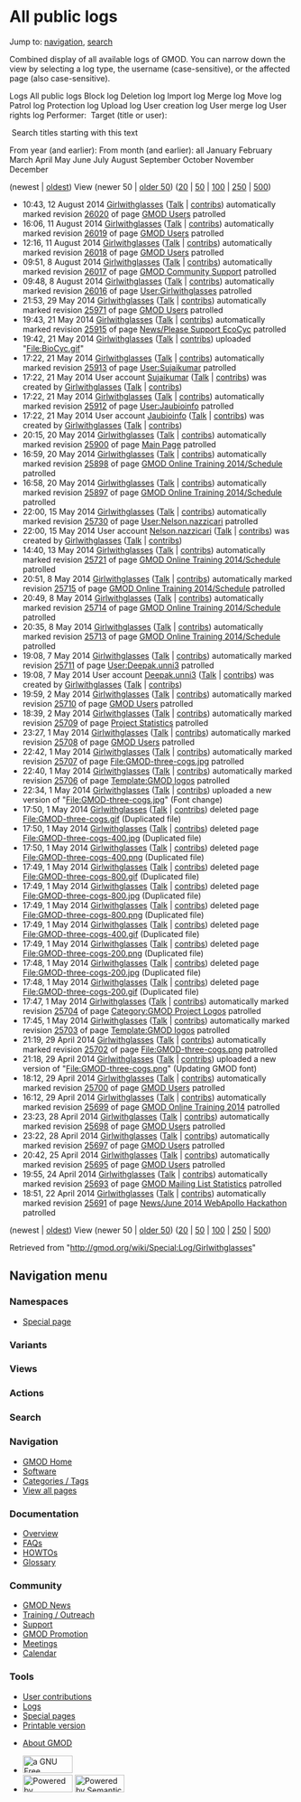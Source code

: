 <div id="mw-page-base" class="noprint">

</div>

<div id="mw-head-base" class="noprint">

</div>

<div id="content" class="mw-body" role="main">

<span id="top"></span>

<div id="mw-js-message" style="display:none;">

</div>



# <span dir="auto">All public logs</span>

<div id="bodyContent">

<div id="contentSub">

</div>

<div id="jump-to-nav" class="mw-jump">

Jump to: [navigation](#mw-navigation), [search](#p-search)

</div>

<div id="mw-content-text">

Combined display of all available logs of GMOD. You can narrow down the
view by selecting a log type, the username (case-sensitive), or the
affected page (also case-sensitive).

Logs All public logs Block log Deletion log Import log Merge log Move
log Patrol log Protection log Upload log User creation log User merge
log User rights log <span style="white-space: nowrap">Performer: </span>
<span style="white-space: nowrap">Target (title or user): </span>

 Search titles starting with this text

From year (and earlier): From month (and earlier): all January February
March April May June July August September October November December

(newest \| <a
href="/mediawiki/index.php?title=Special:Log/Girlwithglasses&amp;dir=prev&amp;type=&amp;user=Girlwithglasses"
class="mw-lastlink" rel="last"
title="Special:Log/Girlwithglasses">oldest</a>) View (newer 50 \| <a
href="/mediawiki/index.php?title=Special:Log/Girlwithglasses&amp;offset=20140422185128&amp;type=&amp;user=Girlwithglasses"
class="mw-nextlink" rel="next" title="Special:Log/Girlwithglasses">older
50</a>) (<a
href="/mediawiki/index.php?title=Special:Log/Girlwithglasses&amp;offset=&amp;limit=20&amp;type=&amp;user=Girlwithglasses"
class="mw-numlink" title="Special:Log/Girlwithglasses">20</a> \| <a
href="/mediawiki/index.php?title=Special:Log/Girlwithglasses&amp;offset=&amp;limit=50&amp;type=&amp;user=Girlwithglasses"
class="mw-numlink" title="Special:Log/Girlwithglasses">50</a> \| <a
href="/mediawiki/index.php?title=Special:Log/Girlwithglasses&amp;offset=&amp;limit=100&amp;type=&amp;user=Girlwithglasses"
class="mw-numlink" title="Special:Log/Girlwithglasses">100</a> \| <a
href="/mediawiki/index.php?title=Special:Log/Girlwithglasses&amp;offset=&amp;limit=250&amp;type=&amp;user=Girlwithglasses"
class="mw-numlink" title="Special:Log/Girlwithglasses">250</a> \| <a
href="/mediawiki/index.php?title=Special:Log/Girlwithglasses&amp;offset=&amp;limit=500&amp;type=&amp;user=Girlwithglasses"
class="mw-numlink" title="Special:Log/Girlwithglasses">500</a>)

- 10:43, 12 August 2014
  <a href="/wiki/User:Girlwithglasses" class="mw-userlink"
  title="User:Girlwithglasses">Girlwithglasses</a>
  <span class="mw-usertoollinks">([Talk](/wiki/User_talk:Girlwithglasses "User talk:Girlwithglasses")
  \|
  [contribs](/wiki/Special:Contributions/Girlwithglasses "Special:Contributions/Girlwithglasses"))</span>
  automatically marked revision
  [26020](/mediawiki/index.php?title=GMOD_Users&oldid=26020&diff=prev "GMOD Users")
  of page [GMOD Users](/wiki/GMOD_Users "GMOD Users") patrolled
- 16:06, 11 August 2014
  <a href="/wiki/User:Girlwithglasses" class="mw-userlink"
  title="User:Girlwithglasses">Girlwithglasses</a>
  <span class="mw-usertoollinks">([Talk](/wiki/User_talk:Girlwithglasses "User talk:Girlwithglasses")
  \|
  [contribs](/wiki/Special:Contributions/Girlwithglasses "Special:Contributions/Girlwithglasses"))</span>
  automatically marked revision
  [26019](/mediawiki/index.php?title=GMOD_Users&oldid=26019&diff=prev "GMOD Users")
  of page [GMOD Users](/wiki/GMOD_Users "GMOD Users") patrolled
- 12:16, 11 August 2014
  <a href="/wiki/User:Girlwithglasses" class="mw-userlink"
  title="User:Girlwithglasses">Girlwithglasses</a>
  <span class="mw-usertoollinks">([Talk](/wiki/User_talk:Girlwithglasses "User talk:Girlwithglasses")
  \|
  [contribs](/wiki/Special:Contributions/Girlwithglasses "Special:Contributions/Girlwithglasses"))</span>
  automatically marked revision
  [26018](/mediawiki/index.php?title=GMOD_Users&oldid=26018&diff=prev "GMOD Users")
  of page [GMOD Users](/wiki/GMOD_Users "GMOD Users") patrolled
- 09:51, 8 August 2014
  <a href="/wiki/User:Girlwithglasses" class="mw-userlink"
  title="User:Girlwithglasses">Girlwithglasses</a>
  <span class="mw-usertoollinks">([Talk](/wiki/User_talk:Girlwithglasses "User talk:Girlwithglasses")
  \|
  [contribs](/wiki/Special:Contributions/Girlwithglasses "Special:Contributions/Girlwithglasses"))</span>
  automatically marked revision
  [26017](/mediawiki/index.php?title=GMOD_Community_Support&oldid=26017&diff=prev "GMOD Community Support")
  of page [GMOD Community
  Support](/wiki/GMOD_Community_Support "GMOD Community Support")
  patrolled
- 09:48, 8 August 2014
  <a href="/wiki/User:Girlwithglasses" class="mw-userlink"
  title="User:Girlwithglasses">Girlwithglasses</a>
  <span class="mw-usertoollinks">([Talk](/wiki/User_talk:Girlwithglasses "User talk:Girlwithglasses")
  \|
  [contribs](/wiki/Special:Contributions/Girlwithglasses "Special:Contributions/Girlwithglasses"))</span>
  automatically marked revision
  [26016](/mediawiki/index.php?title=User:Girlwithglasses&oldid=26016&diff=prev "User:Girlwithglasses")
  of page
  [User:Girlwithglasses](/wiki/User:Girlwithglasses "User:Girlwithglasses")
  patrolled
- 21:53, 29 May 2014
  <a href="/wiki/User:Girlwithglasses" class="mw-userlink"
  title="User:Girlwithglasses">Girlwithglasses</a>
  <span class="mw-usertoollinks">([Talk](/wiki/User_talk:Girlwithglasses "User talk:Girlwithglasses")
  \|
  [contribs](/wiki/Special:Contributions/Girlwithglasses "Special:Contributions/Girlwithglasses"))</span>
  automatically marked revision
  [25971](/mediawiki/index.php?title=GMOD_Users&oldid=25971&diff=prev "GMOD Users")
  of page [GMOD Users](/wiki/GMOD_Users "GMOD Users") patrolled
- 19:43, 21 May 2014
  <a href="/wiki/User:Girlwithglasses" class="mw-userlink"
  title="User:Girlwithglasses">Girlwithglasses</a>
  <span class="mw-usertoollinks">([Talk](/wiki/User_talk:Girlwithglasses "User talk:Girlwithglasses")
  \|
  [contribs](/wiki/Special:Contributions/Girlwithglasses "Special:Contributions/Girlwithglasses"))</span>
  automatically marked revision
  [25915](/mediawiki/index.php?title=News/Please_Support_EcoCyc&oldid=25915&diff=prev "News/Please Support EcoCyc")
  of page [News/Please Support
  EcoCyc](/wiki/News/Please_Support_EcoCyc "News/Please Support EcoCyc")
  patrolled
- 19:42, 21 May 2014
  <a href="/wiki/User:Girlwithglasses" class="mw-userlink"
  title="User:Girlwithglasses">Girlwithglasses</a>
  <span class="mw-usertoollinks">([Talk](/wiki/User_talk:Girlwithglasses "User talk:Girlwithglasses")
  \|
  [contribs](/wiki/Special:Contributions/Girlwithglasses "Special:Contributions/Girlwithglasses"))</span>
  uploaded "[File:BioCyc.gif](/wiki/File:BioCyc.gif "File:BioCyc.gif")"
- 17:22, 21 May 2014
  <a href="/wiki/User:Girlwithglasses" class="mw-userlink"
  title="User:Girlwithglasses">Girlwithglasses</a>
  <span class="mw-usertoollinks">([Talk](/wiki/User_talk:Girlwithglasses "User talk:Girlwithglasses")
  \|
  [contribs](/wiki/Special:Contributions/Girlwithglasses "Special:Contributions/Girlwithglasses"))</span>
  automatically marked revision
  [25913](/mediawiki/index.php?title=User:Sujaikumar&oldid=25913&diff=prev "User:Sujaikumar")
  of page [User:Sujaikumar](/wiki/User:Sujaikumar "User:Sujaikumar")
  patrolled
- 17:22, 21 May 2014 User account
  <a href="/wiki/User:Sujaikumar" class="mw-userlink"
  title="User:Sujaikumar">Sujaikumar</a>
  <span class="mw-usertoollinks">(<a
  href="/mediawiki/index.php?title=User_talk:Sujaikumar&amp;action=edit&amp;redlink=1"
  class="new" title="User talk:Sujaikumar (page does not exist)">Talk</a>
  \| <a href="/wiki/Special:Contributions/Sujaikumar" class="new"
  title="Special:Contributions/Sujaikumar">contribs</a>)</span> was
  created by <a href="/wiki/User:Girlwithglasses" class="mw-userlink"
  title="User:Girlwithglasses">Girlwithglasses</a>
  <span class="mw-usertoollinks">([Talk](/wiki/User_talk:Girlwithglasses "User talk:Girlwithglasses")
  \|
  [contribs](/wiki/Special:Contributions/Girlwithglasses "Special:Contributions/Girlwithglasses"))</span>
- 17:22, 21 May 2014
  <a href="/wiki/User:Girlwithglasses" class="mw-userlink"
  title="User:Girlwithglasses">Girlwithglasses</a>
  <span class="mw-usertoollinks">([Talk](/wiki/User_talk:Girlwithglasses "User talk:Girlwithglasses")
  \|
  [contribs](/wiki/Special:Contributions/Girlwithglasses "Special:Contributions/Girlwithglasses"))</span>
  automatically marked revision
  [25912](/mediawiki/index.php?title=User:Jaubioinfo&oldid=25912&diff=prev "User:Jaubioinfo")
  of page [User:Jaubioinfo](/wiki/User:Jaubioinfo "User:Jaubioinfo")
  patrolled
- 17:22, 21 May 2014 User account
  <a href="/wiki/User:Jaubioinfo" class="mw-userlink"
  title="User:Jaubioinfo">Jaubioinfo</a>
  <span class="mw-usertoollinks">(<a
  href="/mediawiki/index.php?title=User_talk:Jaubioinfo&amp;action=edit&amp;redlink=1"
  class="new" title="User talk:Jaubioinfo (page does not exist)">Talk</a>
  \| <a href="/wiki/Special:Contributions/Jaubioinfo" class="new"
  title="Special:Contributions/Jaubioinfo">contribs</a>)</span> was
  created by <a href="/wiki/User:Girlwithglasses" class="mw-userlink"
  title="User:Girlwithglasses">Girlwithglasses</a>
  <span class="mw-usertoollinks">([Talk](/wiki/User_talk:Girlwithglasses "User talk:Girlwithglasses")
  \|
  [contribs](/wiki/Special:Contributions/Girlwithglasses "Special:Contributions/Girlwithglasses"))</span>
- 20:15, 20 May 2014
  <a href="/wiki/User:Girlwithglasses" class="mw-userlink"
  title="User:Girlwithglasses">Girlwithglasses</a>
  <span class="mw-usertoollinks">([Talk](/wiki/User_talk:Girlwithglasses "User talk:Girlwithglasses")
  \|
  [contribs](/wiki/Special:Contributions/Girlwithglasses "Special:Contributions/Girlwithglasses"))</span>
  automatically marked revision
  [25900](/mediawiki/index.php?title=Main_Page&oldid=25900&diff=prev "Main Page")
  of page [Main Page](/wiki/Main_Page "Main Page") patrolled
- 16:59, 20 May 2014
  <a href="/wiki/User:Girlwithglasses" class="mw-userlink"
  title="User:Girlwithglasses">Girlwithglasses</a>
  <span class="mw-usertoollinks">([Talk](/wiki/User_talk:Girlwithglasses "User talk:Girlwithglasses")
  \|
  [contribs](/wiki/Special:Contributions/Girlwithglasses "Special:Contributions/Girlwithglasses"))</span>
  automatically marked revision
  [25898](/mediawiki/index.php?title=GMOD_Online_Training_2014/Schedule&oldid=25898&diff=prev "GMOD Online Training 2014/Schedule")
  of page [GMOD Online Training
  2014/Schedule](/wiki/GMOD_Online_Training_2014/Schedule "GMOD Online Training 2014/Schedule")
  patrolled
- 16:58, 20 May 2014
  <a href="/wiki/User:Girlwithglasses" class="mw-userlink"
  title="User:Girlwithglasses">Girlwithglasses</a>
  <span class="mw-usertoollinks">([Talk](/wiki/User_talk:Girlwithglasses "User talk:Girlwithglasses")
  \|
  [contribs](/wiki/Special:Contributions/Girlwithglasses "Special:Contributions/Girlwithglasses"))</span>
  automatically marked revision
  [25897](/mediawiki/index.php?title=GMOD_Online_Training_2014/Schedule&oldid=25897&diff=prev "GMOD Online Training 2014/Schedule")
  of page [GMOD Online Training
  2014/Schedule](/wiki/GMOD_Online_Training_2014/Schedule "GMOD Online Training 2014/Schedule")
  patrolled
- 22:00, 15 May 2014
  <a href="/wiki/User:Girlwithglasses" class="mw-userlink"
  title="User:Girlwithglasses">Girlwithglasses</a>
  <span class="mw-usertoollinks">([Talk](/wiki/User_talk:Girlwithglasses "User talk:Girlwithglasses")
  \|
  [contribs](/wiki/Special:Contributions/Girlwithglasses "Special:Contributions/Girlwithglasses"))</span>
  automatically marked revision
  [25730](/mediawiki/index.php?title=User:Nelson.nazzicari&oldid=25730&diff=prev "User:Nelson.nazzicari")
  of page
  [User:Nelson.nazzicari](/wiki/User:Nelson.nazzicari "User:Nelson.nazzicari")
  patrolled
- 22:00, 15 May 2014 User account
  <a href="/wiki/User:Nelson.nazzicari" class="mw-userlink"
  title="User:Nelson.nazzicari">Nelson.nazzicari</a>
  <span class="mw-usertoollinks">(<a
  href="/mediawiki/index.php?title=User_talk:Nelson.nazzicari&amp;action=edit&amp;redlink=1"
  class="new"
  title="User talk:Nelson.nazzicari (page does not exist)">Talk</a> \|
  <a href="/wiki/Special:Contributions/Nelson.nazzicari" class="new"
  title="Special:Contributions/Nelson.nazzicari">contribs</a>)</span>
  was created by
  <a href="/wiki/User:Girlwithglasses" class="mw-userlink"
  title="User:Girlwithglasses">Girlwithglasses</a>
  <span class="mw-usertoollinks">([Talk](/wiki/User_talk:Girlwithglasses "User talk:Girlwithglasses")
  \|
  [contribs](/wiki/Special:Contributions/Girlwithglasses "Special:Contributions/Girlwithglasses"))</span>
- 14:40, 13 May 2014
  <a href="/wiki/User:Girlwithglasses" class="mw-userlink"
  title="User:Girlwithglasses">Girlwithglasses</a>
  <span class="mw-usertoollinks">([Talk](/wiki/User_talk:Girlwithglasses "User talk:Girlwithglasses")
  \|
  [contribs](/wiki/Special:Contributions/Girlwithglasses "Special:Contributions/Girlwithglasses"))</span>
  automatically marked revision
  [25721](/mediawiki/index.php?title=GMOD_Online_Training_2014/Schedule&oldid=25721&diff=prev "GMOD Online Training 2014/Schedule")
  of page [GMOD Online Training
  2014/Schedule](/wiki/GMOD_Online_Training_2014/Schedule "GMOD Online Training 2014/Schedule")
  patrolled
- 20:51, 8 May 2014
  <a href="/wiki/User:Girlwithglasses" class="mw-userlink"
  title="User:Girlwithglasses">Girlwithglasses</a>
  <span class="mw-usertoollinks">([Talk](/wiki/User_talk:Girlwithglasses "User talk:Girlwithglasses")
  \|
  [contribs](/wiki/Special:Contributions/Girlwithglasses "Special:Contributions/Girlwithglasses"))</span>
  automatically marked revision
  [25715](/mediawiki/index.php?title=GMOD_Online_Training_2014/Schedule&oldid=25715&diff=prev "GMOD Online Training 2014/Schedule")
  of page [GMOD Online Training
  2014/Schedule](/wiki/GMOD_Online_Training_2014/Schedule "GMOD Online Training 2014/Schedule")
  patrolled
- 20:49, 8 May 2014
  <a href="/wiki/User:Girlwithglasses" class="mw-userlink"
  title="User:Girlwithglasses">Girlwithglasses</a>
  <span class="mw-usertoollinks">([Talk](/wiki/User_talk:Girlwithglasses "User talk:Girlwithglasses")
  \|
  [contribs](/wiki/Special:Contributions/Girlwithglasses "Special:Contributions/Girlwithglasses"))</span>
  automatically marked revision
  [25714](/mediawiki/index.php?title=GMOD_Online_Training_2014/Schedule&oldid=25714&diff=prev "GMOD Online Training 2014/Schedule")
  of page [GMOD Online Training
  2014/Schedule](/wiki/GMOD_Online_Training_2014/Schedule "GMOD Online Training 2014/Schedule")
  patrolled
- 20:35, 8 May 2014
  <a href="/wiki/User:Girlwithglasses" class="mw-userlink"
  title="User:Girlwithglasses">Girlwithglasses</a>
  <span class="mw-usertoollinks">([Talk](/wiki/User_talk:Girlwithglasses "User talk:Girlwithglasses")
  \|
  [contribs](/wiki/Special:Contributions/Girlwithglasses "Special:Contributions/Girlwithglasses"))</span>
  automatically marked revision
  [25713](/mediawiki/index.php?title=GMOD_Online_Training_2014/Schedule&oldid=25713&diff=prev "GMOD Online Training 2014/Schedule")
  of page [GMOD Online Training
  2014/Schedule](/wiki/GMOD_Online_Training_2014/Schedule "GMOD Online Training 2014/Schedule")
  patrolled
- 19:08, 7 May 2014
  <a href="/wiki/User:Girlwithglasses" class="mw-userlink"
  title="User:Girlwithglasses">Girlwithglasses</a>
  <span class="mw-usertoollinks">([Talk](/wiki/User_talk:Girlwithglasses "User talk:Girlwithglasses")
  \|
  [contribs](/wiki/Special:Contributions/Girlwithglasses "Special:Contributions/Girlwithglasses"))</span>
  automatically marked revision
  [25711](/mediawiki/index.php?title=User:Deepak.unni3&oldid=25711&diff=prev "User:Deepak.unni3")
  of page
  [User:Deepak.unni3](/wiki/User:Deepak.unni3 "User:Deepak.unni3")
  patrolled
- 19:08, 7 May 2014 User account
  <a href="/wiki/User:Deepak.unni3" class="mw-userlink"
  title="User:Deepak.unni3">Deepak.unni3</a>
  <span class="mw-usertoollinks">(<a
  href="/mediawiki/index.php?title=User_talk:Deepak.unni3&amp;action=edit&amp;redlink=1"
  class="new"
  title="User talk:Deepak.unni3 (page does not exist)">Talk</a> \|
  <a href="/wiki/Special:Contributions/Deepak.unni3" class="new"
  title="Special:Contributions/Deepak.unni3">contribs</a>)</span> was
  created by <a href="/wiki/User:Girlwithglasses" class="mw-userlink"
  title="User:Girlwithglasses">Girlwithglasses</a>
  <span class="mw-usertoollinks">([Talk](/wiki/User_talk:Girlwithglasses "User talk:Girlwithglasses")
  \|
  [contribs](/wiki/Special:Contributions/Girlwithglasses "Special:Contributions/Girlwithglasses"))</span>
- 19:59, 2 May 2014
  <a href="/wiki/User:Girlwithglasses" class="mw-userlink"
  title="User:Girlwithglasses">Girlwithglasses</a>
  <span class="mw-usertoollinks">([Talk](/wiki/User_talk:Girlwithglasses "User talk:Girlwithglasses")
  \|
  [contribs](/wiki/Special:Contributions/Girlwithglasses "Special:Contributions/Girlwithglasses"))</span>
  automatically marked revision
  [25710](/mediawiki/index.php?title=GMOD_Users&oldid=25710&diff=prev "GMOD Users")
  of page [GMOD Users](/wiki/GMOD_Users "GMOD Users") patrolled
- 18:39, 2 May 2014
  <a href="/wiki/User:Girlwithglasses" class="mw-userlink"
  title="User:Girlwithglasses">Girlwithglasses</a>
  <span class="mw-usertoollinks">([Talk](/wiki/User_talk:Girlwithglasses "User talk:Girlwithglasses")
  \|
  [contribs](/wiki/Special:Contributions/Girlwithglasses "Special:Contributions/Girlwithglasses"))</span>
  automatically marked revision
  [25709](/mediawiki/index.php?title=Project_Statistics&oldid=25709&diff=prev "Project Statistics")
  of page [Project
  Statistics](/wiki/Project_Statistics "Project Statistics") patrolled
- 23:27, 1 May 2014
  <a href="/wiki/User:Girlwithglasses" class="mw-userlink"
  title="User:Girlwithglasses">Girlwithglasses</a>
  <span class="mw-usertoollinks">([Talk](/wiki/User_talk:Girlwithglasses "User talk:Girlwithglasses")
  \|
  [contribs](/wiki/Special:Contributions/Girlwithglasses "Special:Contributions/Girlwithglasses"))</span>
  automatically marked revision
  [25708](/mediawiki/index.php?title=GMOD_Users&oldid=25708&diff=prev "GMOD Users")
  of page [GMOD Users](/wiki/GMOD_Users "GMOD Users") patrolled
- 22:42, 1 May 2014
  <a href="/wiki/User:Girlwithglasses" class="mw-userlink"
  title="User:Girlwithglasses">Girlwithglasses</a>
  <span class="mw-usertoollinks">([Talk](/wiki/User_talk:Girlwithglasses "User talk:Girlwithglasses")
  \|
  [contribs](/wiki/Special:Contributions/Girlwithglasses "Special:Contributions/Girlwithglasses"))</span>
  automatically marked revision
  [25707](/mediawiki/index.php?title=File:GMOD-three-cogs.jpg&oldid=25707&diff=prev "File:GMOD-three-cogs.jpg")
  of page
  [File:GMOD-three-cogs.jpg](/wiki/File:GMOD-three-cogs.jpg "File:GMOD-three-cogs.jpg")
  patrolled
- 22:40, 1 May 2014
  <a href="/wiki/User:Girlwithglasses" class="mw-userlink"
  title="User:Girlwithglasses">Girlwithglasses</a>
  <span class="mw-usertoollinks">([Talk](/wiki/User_talk:Girlwithglasses "User talk:Girlwithglasses")
  \|
  [contribs](/wiki/Special:Contributions/Girlwithglasses "Special:Contributions/Girlwithglasses"))</span>
  automatically marked revision
  [25706](/mediawiki/index.php?title=Template:GMOD_logos&oldid=25706&diff=prev "Template:GMOD logos")
  of page [Template:GMOD
  logos](/wiki/Template:GMOD_logos "Template:GMOD logos") patrolled
- 22:34, 1 May 2014
  <a href="/wiki/User:Girlwithglasses" class="mw-userlink"
  title="User:Girlwithglasses">Girlwithglasses</a>
  <span class="mw-usertoollinks">([Talk](/wiki/User_talk:Girlwithglasses "User talk:Girlwithglasses")
  \|
  [contribs](/wiki/Special:Contributions/Girlwithglasses "Special:Contributions/Girlwithglasses"))</span>
  uploaded a new version of
  "[File:GMOD-three-cogs.jpg](/wiki/File:GMOD-three-cogs.jpg "File:GMOD-three-cogs.jpg")"
  <span class="comment">(Font change)</span>
- 17:50, 1 May 2014
  <a href="/wiki/User:Girlwithglasses" class="mw-userlink"
  title="User:Girlwithglasses">Girlwithglasses</a>
  <span class="mw-usertoollinks">([Talk](/wiki/User_talk:Girlwithglasses "User talk:Girlwithglasses")
  \|
  [contribs](/wiki/Special:Contributions/Girlwithglasses "Special:Contributions/Girlwithglasses"))</span>
  deleted page <a
  href="/mediawiki/index.php?title=File:GMOD-three-cogs.gif&amp;action=edit&amp;redlink=1"
  class="new"
  title="File:GMOD-three-cogs.gif (page does not exist)">File:GMOD-three-cogs.gif</a>
  <span class="comment">(Duplicated file)</span>
- 17:50, 1 May 2014
  <a href="/wiki/User:Girlwithglasses" class="mw-userlink"
  title="User:Girlwithglasses">Girlwithglasses</a>
  <span class="mw-usertoollinks">([Talk](/wiki/User_talk:Girlwithglasses "User talk:Girlwithglasses")
  \|
  [contribs](/wiki/Special:Contributions/Girlwithglasses "Special:Contributions/Girlwithglasses"))</span>
  deleted page <a
  href="/mediawiki/index.php?title=File:GMOD-three-cogs-400.jpg&amp;action=edit&amp;redlink=1"
  class="new"
  title="File:GMOD-three-cogs-400.jpg (page does not exist)">File:GMOD-three-cogs-400.jpg</a>
  <span class="comment">(Duplicated file)</span>
- 17:50, 1 May 2014
  <a href="/wiki/User:Girlwithglasses" class="mw-userlink"
  title="User:Girlwithglasses">Girlwithglasses</a>
  <span class="mw-usertoollinks">([Talk](/wiki/User_talk:Girlwithglasses "User talk:Girlwithglasses")
  \|
  [contribs](/wiki/Special:Contributions/Girlwithglasses "Special:Contributions/Girlwithglasses"))</span>
  deleted page <a
  href="/mediawiki/index.php?title=File:GMOD-three-cogs-400.png&amp;action=edit&amp;redlink=1"
  class="new"
  title="File:GMOD-three-cogs-400.png (page does not exist)">File:GMOD-three-cogs-400.png</a>
  <span class="comment">(Duplicated file)</span>
- 17:49, 1 May 2014
  <a href="/wiki/User:Girlwithglasses" class="mw-userlink"
  title="User:Girlwithglasses">Girlwithglasses</a>
  <span class="mw-usertoollinks">([Talk](/wiki/User_talk:Girlwithglasses "User talk:Girlwithglasses")
  \|
  [contribs](/wiki/Special:Contributions/Girlwithglasses "Special:Contributions/Girlwithglasses"))</span>
  deleted page <a
  href="/mediawiki/index.php?title=File:GMOD-three-cogs-800.gif&amp;action=edit&amp;redlink=1"
  class="new"
  title="File:GMOD-three-cogs-800.gif (page does not exist)">File:GMOD-three-cogs-800.gif</a>
  <span class="comment">(Duplicated file)</span>
- 17:49, 1 May 2014
  <a href="/wiki/User:Girlwithglasses" class="mw-userlink"
  title="User:Girlwithglasses">Girlwithglasses</a>
  <span class="mw-usertoollinks">([Talk](/wiki/User_talk:Girlwithglasses "User talk:Girlwithglasses")
  \|
  [contribs](/wiki/Special:Contributions/Girlwithglasses "Special:Contributions/Girlwithglasses"))</span>
  deleted page <a
  href="/mediawiki/index.php?title=File:GMOD-three-cogs-800.jpg&amp;action=edit&amp;redlink=1"
  class="new"
  title="File:GMOD-three-cogs-800.jpg (page does not exist)">File:GMOD-three-cogs-800.jpg</a>
  <span class="comment">(Duplicated file)</span>
- 17:49, 1 May 2014
  <a href="/wiki/User:Girlwithglasses" class="mw-userlink"
  title="User:Girlwithglasses">Girlwithglasses</a>
  <span class="mw-usertoollinks">([Talk](/wiki/User_talk:Girlwithglasses "User talk:Girlwithglasses")
  \|
  [contribs](/wiki/Special:Contributions/Girlwithglasses "Special:Contributions/Girlwithglasses"))</span>
  deleted page <a
  href="/mediawiki/index.php?title=File:GMOD-three-cogs-800.png&amp;action=edit&amp;redlink=1"
  class="new"
  title="File:GMOD-three-cogs-800.png (page does not exist)">File:GMOD-three-cogs-800.png</a>
  <span class="comment">(Duplicated file)</span>
- 17:49, 1 May 2014
  <a href="/wiki/User:Girlwithglasses" class="mw-userlink"
  title="User:Girlwithglasses">Girlwithglasses</a>
  <span class="mw-usertoollinks">([Talk](/wiki/User_talk:Girlwithglasses "User talk:Girlwithglasses")
  \|
  [contribs](/wiki/Special:Contributions/Girlwithglasses "Special:Contributions/Girlwithglasses"))</span>
  deleted page <a
  href="/mediawiki/index.php?title=File:GMOD-three-cogs-400.gif&amp;action=edit&amp;redlink=1"
  class="new"
  title="File:GMOD-three-cogs-400.gif (page does not exist)">File:GMOD-three-cogs-400.gif</a>
  <span class="comment">(Duplicated file)</span>
- 17:49, 1 May 2014
  <a href="/wiki/User:Girlwithglasses" class="mw-userlink"
  title="User:Girlwithglasses">Girlwithglasses</a>
  <span class="mw-usertoollinks">([Talk](/wiki/User_talk:Girlwithglasses "User talk:Girlwithglasses")
  \|
  [contribs](/wiki/Special:Contributions/Girlwithglasses "Special:Contributions/Girlwithglasses"))</span>
  deleted page <a
  href="/mediawiki/index.php?title=File:GMOD-three-cogs-200.png&amp;action=edit&amp;redlink=1"
  class="new"
  title="File:GMOD-three-cogs-200.png (page does not exist)">File:GMOD-three-cogs-200.png</a>
  <span class="comment">(Duplicated file)</span>
- 17:48, 1 May 2014
  <a href="/wiki/User:Girlwithglasses" class="mw-userlink"
  title="User:Girlwithglasses">Girlwithglasses</a>
  <span class="mw-usertoollinks">([Talk](/wiki/User_talk:Girlwithglasses "User talk:Girlwithglasses")
  \|
  [contribs](/wiki/Special:Contributions/Girlwithglasses "Special:Contributions/Girlwithglasses"))</span>
  deleted page <a
  href="/mediawiki/index.php?title=File:GMOD-three-cogs-200.jpg&amp;action=edit&amp;redlink=1"
  class="new"
  title="File:GMOD-three-cogs-200.jpg (page does not exist)">File:GMOD-three-cogs-200.jpg</a>
  <span class="comment">(Duplicated file)</span>
- 17:48, 1 May 2014
  <a href="/wiki/User:Girlwithglasses" class="mw-userlink"
  title="User:Girlwithglasses">Girlwithglasses</a>
  <span class="mw-usertoollinks">([Talk](/wiki/User_talk:Girlwithglasses "User talk:Girlwithglasses")
  \|
  [contribs](/wiki/Special:Contributions/Girlwithglasses "Special:Contributions/Girlwithglasses"))</span>
  deleted page <a
  href="/mediawiki/index.php?title=File:GMOD-three-cogs-200.gif&amp;action=edit&amp;redlink=1"
  class="new"
  title="File:GMOD-three-cogs-200.gif (page does not exist)">File:GMOD-three-cogs-200.gif</a>
  <span class="comment">(Duplicated file)</span>
- 17:47, 1 May 2014
  <a href="/wiki/User:Girlwithglasses" class="mw-userlink"
  title="User:Girlwithglasses">Girlwithglasses</a>
  <span class="mw-usertoollinks">([Talk](/wiki/User_talk:Girlwithglasses "User talk:Girlwithglasses")
  \|
  [contribs](/wiki/Special:Contributions/Girlwithglasses "Special:Contributions/Girlwithglasses"))</span>
  automatically marked revision
  [25704](/mediawiki/index.php?title=Category:GMOD_Project_Logos&oldid=25704&diff=prev "Category:GMOD Project Logos")
  of page [Category:GMOD Project
  Logos](/wiki/Category:GMOD_Project_Logos "Category:GMOD Project Logos")
  patrolled
- 17:45, 1 May 2014
  <a href="/wiki/User:Girlwithglasses" class="mw-userlink"
  title="User:Girlwithglasses">Girlwithglasses</a>
  <span class="mw-usertoollinks">([Talk](/wiki/User_talk:Girlwithglasses "User talk:Girlwithglasses")
  \|
  [contribs](/wiki/Special:Contributions/Girlwithglasses "Special:Contributions/Girlwithglasses"))</span>
  automatically marked revision
  [25703](/mediawiki/index.php?title=Template:GMOD_logos&oldid=25703&diff=prev "Template:GMOD logos")
  of page [Template:GMOD
  logos](/wiki/Template:GMOD_logos "Template:GMOD logos") patrolled
- 21:19, 29 April 2014
  <a href="/wiki/User:Girlwithglasses" class="mw-userlink"
  title="User:Girlwithglasses">Girlwithglasses</a>
  <span class="mw-usertoollinks">([Talk](/wiki/User_talk:Girlwithglasses "User talk:Girlwithglasses")
  \|
  [contribs](/wiki/Special:Contributions/Girlwithglasses "Special:Contributions/Girlwithglasses"))</span>
  automatically marked revision
  [25702](/mediawiki/index.php?title=File:GMOD-three-cogs.png&oldid=25702&diff=prev "File:GMOD-three-cogs.png")
  of page
  [File:GMOD-three-cogs.png](/wiki/File:GMOD-three-cogs.png "File:GMOD-three-cogs.png")
  patrolled
- 21:18, 29 April 2014
  <a href="/wiki/User:Girlwithglasses" class="mw-userlink"
  title="User:Girlwithglasses">Girlwithglasses</a>
  <span class="mw-usertoollinks">([Talk](/wiki/User_talk:Girlwithglasses "User talk:Girlwithglasses")
  \|
  [contribs](/wiki/Special:Contributions/Girlwithglasses "Special:Contributions/Girlwithglasses"))</span>
  uploaded a new version of
  "[File:GMOD-three-cogs.png](/wiki/File:GMOD-three-cogs.png "File:GMOD-three-cogs.png")"
  <span class="comment">(Updating GMOD font)</span>
- 18:12, 29 April 2014
  <a href="/wiki/User:Girlwithglasses" class="mw-userlink"
  title="User:Girlwithglasses">Girlwithglasses</a>
  <span class="mw-usertoollinks">([Talk](/wiki/User_talk:Girlwithglasses "User talk:Girlwithglasses")
  \|
  [contribs](/wiki/Special:Contributions/Girlwithglasses "Special:Contributions/Girlwithglasses"))</span>
  automatically marked revision
  [25700](/mediawiki/index.php?title=GMOD_Users&oldid=25700&diff=prev "GMOD Users")
  of page [GMOD Users](/wiki/GMOD_Users "GMOD Users") patrolled
- 16:12, 29 April 2014
  <a href="/wiki/User:Girlwithglasses" class="mw-userlink"
  title="User:Girlwithglasses">Girlwithglasses</a>
  <span class="mw-usertoollinks">([Talk](/wiki/User_talk:Girlwithglasses "User talk:Girlwithglasses")
  \|
  [contribs](/wiki/Special:Contributions/Girlwithglasses "Special:Contributions/Girlwithglasses"))</span>
  automatically marked revision
  [25699](/mediawiki/index.php?title=GMOD_Online_Training_2014&oldid=25699&diff=prev "GMOD Online Training 2014")
  of page [GMOD Online Training
  2014](/wiki/GMOD_Online_Training_2014 "GMOD Online Training 2014")
  patrolled
- 23:23, 28 April 2014
  <a href="/wiki/User:Girlwithglasses" class="mw-userlink"
  title="User:Girlwithglasses">Girlwithglasses</a>
  <span class="mw-usertoollinks">([Talk](/wiki/User_talk:Girlwithglasses "User talk:Girlwithglasses")
  \|
  [contribs](/wiki/Special:Contributions/Girlwithglasses "Special:Contributions/Girlwithglasses"))</span>
  automatically marked revision
  [25698](/mediawiki/index.php?title=GMOD_Users&oldid=25698&diff=prev "GMOD Users")
  of page [GMOD Users](/wiki/GMOD_Users "GMOD Users") patrolled
- 23:22, 28 April 2014
  <a href="/wiki/User:Girlwithglasses" class="mw-userlink"
  title="User:Girlwithglasses">Girlwithglasses</a>
  <span class="mw-usertoollinks">([Talk](/wiki/User_talk:Girlwithglasses "User talk:Girlwithglasses")
  \|
  [contribs](/wiki/Special:Contributions/Girlwithglasses "Special:Contributions/Girlwithglasses"))</span>
  automatically marked revision
  [25697](/mediawiki/index.php?title=GMOD_Users&oldid=25697&diff=prev "GMOD Users")
  of page [GMOD Users](/wiki/GMOD_Users "GMOD Users") patrolled
- 20:42, 25 April 2014
  <a href="/wiki/User:Girlwithglasses" class="mw-userlink"
  title="User:Girlwithglasses">Girlwithglasses</a>
  <span class="mw-usertoollinks">([Talk](/wiki/User_talk:Girlwithglasses "User talk:Girlwithglasses")
  \|
  [contribs](/wiki/Special:Contributions/Girlwithglasses "Special:Contributions/Girlwithglasses"))</span>
  automatically marked revision
  [25695](/mediawiki/index.php?title=GMOD_Users&oldid=25695&diff=prev "GMOD Users")
  of page [GMOD Users](/wiki/GMOD_Users "GMOD Users") patrolled
- 19:55, 24 April 2014
  <a href="/wiki/User:Girlwithglasses" class="mw-userlink"
  title="User:Girlwithglasses">Girlwithglasses</a>
  <span class="mw-usertoollinks">([Talk](/wiki/User_talk:Girlwithglasses "User talk:Girlwithglasses")
  \|
  [contribs](/wiki/Special:Contributions/Girlwithglasses "Special:Contributions/Girlwithglasses"))</span>
  automatically marked revision
  [25693](/mediawiki/index.php?title=GMOD_Mailing_List_Statistics&oldid=25693&diff=prev "GMOD Mailing List Statistics")
  of page [GMOD Mailing List
  Statistics](/wiki/GMOD_Mailing_List_Statistics "GMOD Mailing List Statistics")
  patrolled
- 18:51, 22 April 2014
  <a href="/wiki/User:Girlwithglasses" class="mw-userlink"
  title="User:Girlwithglasses">Girlwithglasses</a>
  <span class="mw-usertoollinks">([Talk](/wiki/User_talk:Girlwithglasses "User talk:Girlwithglasses")
  \|
  [contribs](/wiki/Special:Contributions/Girlwithglasses "Special:Contributions/Girlwithglasses"))</span>
  automatically marked revision
  [25691](/mediawiki/index.php?title=News/June_2014_WebApollo_Hackathon&oldid=25691&diff=prev "News/June 2014 WebApollo Hackathon")
  of page [News/June 2014 WebApollo
  Hackathon](/wiki/News/June_2014_WebApollo_Hackathon "News/June 2014 WebApollo Hackathon")
  patrolled

(newest \| <a
href="/mediawiki/index.php?title=Special:Log/Girlwithglasses&amp;dir=prev&amp;type=&amp;user=Girlwithglasses"
class="mw-lastlink" rel="last"
title="Special:Log/Girlwithglasses">oldest</a>) View (newer 50 \| <a
href="/mediawiki/index.php?title=Special:Log/Girlwithglasses&amp;offset=20140422185128&amp;type=&amp;user=Girlwithglasses"
class="mw-nextlink" rel="next" title="Special:Log/Girlwithglasses">older
50</a>) (<a
href="/mediawiki/index.php?title=Special:Log/Girlwithglasses&amp;offset=&amp;limit=20&amp;type=&amp;user=Girlwithglasses"
class="mw-numlink" title="Special:Log/Girlwithglasses">20</a> \| <a
href="/mediawiki/index.php?title=Special:Log/Girlwithglasses&amp;offset=&amp;limit=50&amp;type=&amp;user=Girlwithglasses"
class="mw-numlink" title="Special:Log/Girlwithglasses">50</a> \| <a
href="/mediawiki/index.php?title=Special:Log/Girlwithglasses&amp;offset=&amp;limit=100&amp;type=&amp;user=Girlwithglasses"
class="mw-numlink" title="Special:Log/Girlwithglasses">100</a> \| <a
href="/mediawiki/index.php?title=Special:Log/Girlwithglasses&amp;offset=&amp;limit=250&amp;type=&amp;user=Girlwithglasses"
class="mw-numlink" title="Special:Log/Girlwithglasses">250</a> \| <a
href="/mediawiki/index.php?title=Special:Log/Girlwithglasses&amp;offset=&amp;limit=500&amp;type=&amp;user=Girlwithglasses"
class="mw-numlink" title="Special:Log/Girlwithglasses">500</a>)

</div>

<div class="printfooter">

Retrieved from "<http://gmod.org/wiki/Special:Log/Girlwithglasses>"

</div>

<div id="catlinks" class="catlinks catlinks-allhidden">

</div>

<div class="visualClear">

</div>

</div>

</div>

<div id="mw-navigation">

## Navigation menu

<div id="mw-head">



<div id="left-navigation">

<div id="p-namespaces" class="vectorTabs" role="navigation"
aria-labelledby="p-namespaces-label">

### Namespaces

- <span id="ca-nstab-special">[Special
  page](/wiki/Special:Log/Girlwithglasses "This is a special page, you cannot edit the page itself")</span>

</div>

<div id="p-variants" class="vectorMenu emptyPortlet" role="navigation"
aria-labelledby="p-variants-label">

### 

### Variants[](#)

<div class="menu">

</div>

</div>

</div>

<div id="right-navigation">

<div id="p-views" class="vectorTabs emptyPortlet" role="navigation"
aria-labelledby="p-views-label">

### Views

</div>

<div id="p-cactions" class="vectorMenu emptyPortlet" role="navigation"
aria-labelledby="p-cactions-label">

### Actions[](#)

<div class="menu">

</div>

</div>

<div id="p-search" role="search">

### Search

<div id="simpleSearch">

</div>

</div>

</div>

</div>

<div id="mw-panel">

<div id="p-logo" role="banner">

<a href="/wiki/Main_Page"
style="background-image: url(http://gmod.org/images/GMOD-cogs.png);"
title="Visit the main page"></a>

</div>

<div id="p-Navigation" class="portal" role="navigation"
aria-labelledby="p-Navigation-label">

### Navigation

<div class="body">

- <span id="n-GMOD-Home">[GMOD Home](/wiki/Main_Page)</span>
- <span id="n-Software">[Software](/wiki/GMOD_Components)</span>
- <span id="n-Categories-.2F-Tags">[Categories /
  Tags](/wiki/Categories)</span>
- <span id="n-View-all-pages">[View all
  pages](/wiki/Special:AllPages)</span>

</div>

</div>

<div id="p-Documentation" class="portal" role="navigation"
aria-labelledby="p-Documentation-label">

### Documentation

<div class="body">

- <span id="n-Overview">[Overview](/wiki/Overview)</span>
- <span id="n-FAQs">[FAQs](/wiki/Category:FAQ)</span>
- <span id="n-HOWTOs">[HOWTOs](/wiki/Category:HOWTO)</span>
- <span id="n-Glossary">[Glossary](/wiki/Glossary)</span>

</div>

</div>

<div id="p-Community" class="portal" role="navigation"
aria-labelledby="p-Community-label">

### Community

<div class="body">

- <span id="n-GMOD-News">[GMOD News](/wiki/GMOD_News)</span>
- <span id="n-Training-.2F-Outreach">[Training /
  Outreach](/wiki/Training_and_Outreach)</span>
- <span id="n-Support">[Support](/wiki/Support)</span>
- <span id="n-GMOD-Promotion">[GMOD
  Promotion](/wiki/GMOD_Promotion)</span>
- <span id="n-Meetings">[Meetings](/wiki/Meetings)</span>
- <span id="n-Calendar">[Calendar](/wiki/Calendar)</span>

</div>

</div>

<div id="p-tb" class="portal" role="navigation"
aria-labelledby="p-tb-label">

### Tools

<div class="body">

- <span id="t-contributions">[User
  contributions](/wiki/Special:Contributions/Girlwithglasses "A list of contributions of this user")</span>
- <span id="t-log">[Logs](/wiki/Special:Log/Girlwithglasses)</span>
- <span id="t-specialpages"><a href="/wiki/Special:SpecialPages" accesskey="q"
  title="A list of all special pages [q]">Special pages</a></span>
- <span id="t-print"><a
  href="/mediawiki/index.php?title=Special:Log/Girlwithglasses&amp;printable=yes"
  rel="alternate" accesskey="p"
  title="Printable version of this page [p]">Printable version</a></span>

</div>

</div>

</div>

</div>

<div id="footer" role="contentinfo">

- <span id="footer-places-about">[About
  GMOD](/wiki/GMOD:About "GMOD:About")</span>

<!-- -->

- <span id="footer-copyrightico">[<img src="http://www.gnu.org/graphics/gfdl-logo-small.png" width="88"
  height="31" alt="a GNU Free Documentation License" />](http://www.gnu.org/licenses/fdl-1.3.html)</span>
- <span id="footer-poweredbyico">[<img src="/mediawiki/skins/common/images/poweredby_mediawiki_88x31.png"
  width="88" height="31" alt="Powered by MediaWiki" />](//www.mediawiki.org/)
  [<img
  src="/mediawiki/extensions/SemanticMediaWiki/includes/../resources/images/smw_button.png"
  width="88" height="31" alt="Powered by Semantic MediaWiki" />](https://www.semantic-mediawiki.org/wiki/Semantic_MediaWiki)</span>

<div style="clear:both">

</div>

</div>
